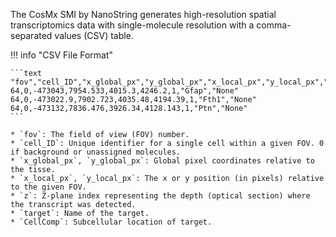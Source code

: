 The CosMx SMI by NanoString generates high-resolution spatial transcriptomics data with single-molecule resolution with a comma-separated values (CSV) table.

!!! info "CSV File Format"

    ```text
    "fov","cell_ID","x_global_px","y_global_px","x_local_px","y_local_px","z","target","CellComp"
    64,0,-473043,7954.533,4015.3,4246.2,1,"Gfap","None"
    64,0,-473022.9,7902.723,4035.48,4194.39,1,"Fth1","None"
    64,0,-473132,7836.476,3926.34,4128.143,1,"Ptn","None"
    ```

    * `fov`: The field of view (FOV) number.
    * `cell_ID`: Unique identifier for a single cell within a given FOV. 0 if background or unassigned molecules.
    * `x_global_px`, `y_global_px`: Global pixel coordinates relative to the tisse.
    * `x_local_px`, `y_local_px`: The x or y position (in pixels) relative to the given FOV.
    * `z`: Z-plane index representing the depth (optical section) where the transcript was detected.
    * `target`: Name of the target.
    * `CellComp`: Subcellular location of target.

